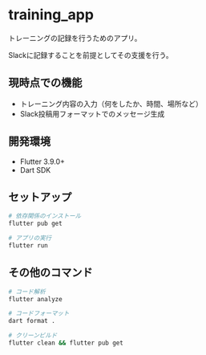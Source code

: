 # training_app

トレーニングの記録を行うためのアプリ。

Slackに記録することを前提としてその支援を行う。

## 現時点での機能

- トレーニング内容の入力（何をしたか、時間、場所など）
- Slack投稿用フォーマットでのメッセージ生成

## 開発環境

- Flutter 3.9.0+
- Dart SDK

## セットアップ

```bash
# 依存関係のインストール
flutter pub get

# アプリの実行
flutter run
```

## その他のコマンド

```bash
# コード解析
flutter analyze

# コードフォーマット
dart format .

# クリーンビルド
flutter clean && flutter pub get
```
